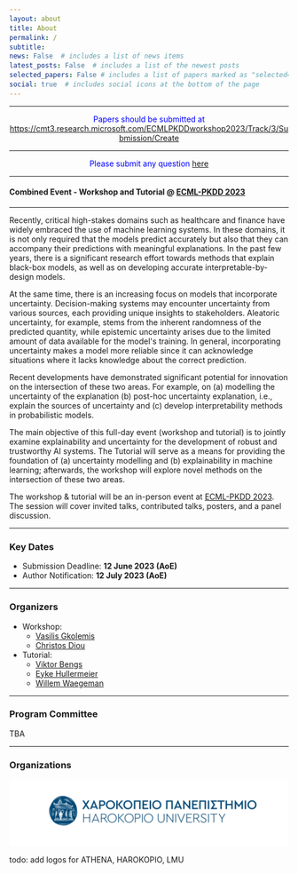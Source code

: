```yaml
---
layout: about
title: About
permalink: /
subtitle: 
news: False  # includes a list of news items
latest_posts: False  # includes a list of the newest posts
selected_papers: False # includes a list of papers marked as "selected={true}"
social: true  # includes social icons at the bottom of the page
---
```




---

<p style="color:blue" align="center"> Papers should be submitted at
<a href="https://cmt3.research.microsoft.com/ECMLPKDDworkshop2023/Track/3/Submission/Create">https://cmt3.research.microsoft.com/ECMLPKDDworkshop2023/Track/3/Submission/Create</a>
</p>

---

<p style="color:blue" align="center"> Please submit any question
<a href="mailto:xai-uncertainty@gmail.com">here</a></p>

---

#### **Combined Event - Workshop and Tutorial @ [ECML-PKDD 2023](https://2023.ecmlpkdd.org/)**

---

Recently, critical high-stakes domains such as healthcare and finance have widely embraced the use of machine learning systems. In these domains, it is not only required that the models predict accurately but also that they can accompany their predictions with meaningful explanations. In the past few years, there is a significant research effort towards methods that explain black-box models, as well as on developing accurate interpretable-by-design models.

At the same time, there is an increasing focus on models that incorporate uncertainty. Decision-making systems may encounter uncertainty from various sources, each providing unique insights to stakeholders. Aleatoric uncertainty, for example, stems from the inherent randomness of the predicted quantity, while epistemic uncertainty arises due to the limited amount of data available for the model's training. In general, incorporating uncertainty makes a model more reliable since it can acknowledge situations where it lacks knowledge about the correct prediction.

Recent developments have demonstrated significant potential for innovation on the intersection of these two areas. For example, on (a) modelling the uncertainty of the explanation
(b) post-hoc uncertainty explanation, i.e., explain the sources of uncertainty and (c) develop interpretability methods in probabilistic models.

The main objective of this full-day event (workshop and tutorial) is to jointly examine explainability and uncertainty for the development of robust and trustworthy AI systems. The Tutorial will serve as a means for providing the foundation of (a) uncertainty modelling and (b) explainability in machine learning; afterwards, the workshop will explore novel methods on the intersection of these two areas.

The workshop & tutorial will be an in-person event at [ECML-PKDD 2023](https://2023.ecmlpkdd.org/). The session will cover invited talks, contributed talks, posters, and a panel discussion.

---

### **Key Dates**

- Submission Deadline: **12 June 2023 (AoE)**
- Author Notification: **12 July 2023 (AoE)**

---

### **Organizers**

- Workshop:
  - [Vasilis Gkolemis](https://givasile.github.io)
  - [Christos Diou](https://diou.github.io)
- Tutorial:
  - [Viktor Bengs](https://www.kiml.ifi.lmu.de/people/postdocs/bengs/index.html)
  - [Eyke Hullermeier](https://scholar.google.com/citations?user=usVJeNN3xFAC&hl=en)
  - [Willem Waegeman](https://scholar.google.com/citations?user=jdjZppMAAAAJ&hl=en)

---

### **Program Committee**

TBA

---

### **Organizations**

<img src="assets/img/harokopio.png" width="600">


todo: add logos for ATHENA, HAROKOPIO, LMU 


<!-- Associating a model’s predictions with an uncertainty level is a form of transparency; the user is informed to what extent they should trust the system’s decision. However, uncertainty is not sufficient for understanding how a black box ML model predicts. In high-stakes applications, there is a need for methods that do both; predict with uncertainty and explain their predictions. Furthermore, studies have shown that explainability methods are also vulnerable to inconsistencies and instabilities, which poses a significant challenge to their reliability. Therefore, the explanations should also account for uncertainty to express to what extent the stakeholder should trust them.  -->

<!-- The workshop aims to attract submissions from renowned experts in the fields of Explainability, Statistics and Machine Learning. Application-specific works in cases where decision making implies stable explainability methods are welcomed. -->
